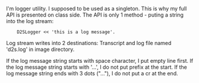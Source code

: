 I'm logger utility. I supposed to be used as a singleton. This is why my full API is presented on class side. The API is only 1 method - puting a string into the log stream:

		D2SLogger << 'this is a log message'.

Log stream writes into 2 destinations: Transcript and log file named 'd2s.log' in image directory.

If the log message string starts with space character, I put empty line first.
If the log message string starts with '...', I do not put prefix at the start.
If the log message string ends with 3 dots ("..."), I do not put  a cr at the end.